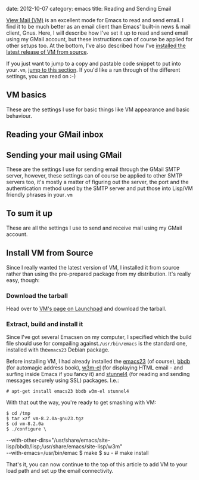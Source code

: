 date:    2012-10-07
category: emacs
title: Reading and Sending Email

<a href="http://www.nongnu.org/viewmail/">View Mail (VM)</a>
is an excellent mode for Emacs to read and send email. I find
it to be much better as an email client than Emacs' built-in
news &amp; mail client, Gnus. Here, I will describe how I've
set it up to read and send email using my GMail account, but
these instructions can of course be applied for other setups
too. At the bottom, I've also described how I've <a
href="#install">installed the latest release of VM from
source</a>.


If you just want to jump to a copy and pastable code snippet
to put into your```.vm```, <a
href="#complete-dot-vm">jump to this section</a>. If you'd
like a run through of the different settings, you can read on
:-)

## VM basics

These are the settings I use for basic things like VM
appearance and basic behaviour.

## Reading your GMail inbox
## Sending your mail using GMail

These are the settings I use for sending email through the
GMail SMTP server, however, these settings can of course be
applied to other SMTP servers too, it's mostly a matter of
figuring out the server, the port and the authentication
method used by the SMTP server and put those into Lisp/VM
friendly phrases in your```.vm```

<h2><a name="complete-dot-vm">To sum it up</a></h2>

These are all the settings I use to send and receive mail
using my GMail account.

## Install VM from Source

Since I really wanted the latest version of VM, I installed it
from source rather than using the pre-prepared package from my
distribution. It's really easy, though:

### Download the tarball

Head over to <a href="https://launchpad.net/vm">VM's page on
Launchpad</a> and download the tarball.

### Extract, build and install it

Since I've got several Emacsen on my computer, I specified
which the build file should use for compailing
against.```/usr/bin/emacs``` is the standard one,
installed with the```emacs23``` Debian package.


Before installing VM, I had already installed the <a
href="http://packages.debian.org/squeeze/emacs23">emacs23</a>
(of course), <a
href="http://packages.debian.org/squeeze/bbdb">bbdb</a> (for
automagic address book), <a
href="http://packages.debian.org/squeeze/w3m-el">w3m-el</a>
(for displaying HTML email - and surfing inside Emacs if you
fancy it) and <a
href="http://packages.debian.org/squeeze/stunnel4">stunnel4</a>
(for reading and sending messages securely using SSL)
packages. I.e.:

    # apt-get install emacs23 bbdb w3m-el stunnel4


With that out the way, you're ready to get smashing with VM:


    $ cd /tmp
    $ tar xzf vm-8.2.0a-gnu23.tgz
    $ cd vm-8.2.0a
    $ ./configure \
--with-other-dirs="/usr/share/emacs/site-lisp/bbdb/lisp;/usr/share/emacs/site-lisp/w3m"\
--with-emacs=/usr/bin/emac
    $ make
    $ su -
    # make install


That's it, you can now continue to the top of this article to
add VM to your load path and set up the email connectivity.

